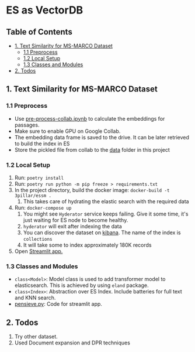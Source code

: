 # ES as VectorDB    <!-- omit in toc -->

## Table of Contents<!-- omit in toc -->

- [1. Text Similarity for MS-MARCO Dataset](#1-text-similarity-for-ms-marco-dataset)
  - [1.1 Preprocess](#11-preprocess)
  - [1.2 Local Setup](#12-local-setup)
  - [1.3 Classes and Modules](#13-classes-and-modules)
- [2. Todos](#2-todos)

## 1. Text Similarity for MS-MARCO Dataset

### 1.1 Preprocess

- Use [pre-process-collab.ipynb](notebooks/pre-process-collab.ipynb) to calculate the embeddings for passages.
- Make sure to enable GPU on Google Collab.
- The embedding data frame is saved to the drive. It can be later retrieved to build the index in ES
- Store the pickled file from collab to the [data](data/) folder in this project
### 1.2 Local Setup

1. Run: `poetry install`
2. Run: `poetry run python -m pip freeze > requirements.txt`
3. In the project directory, build the docker image: `docker-build -t 3pillar/essm .`
   1. This takes care of hydrating the elastic search with the required data
4. Run: `docker-compose up`
   1. You might see `Hyderator` service keeps failing. Give it some time, it's just waiting for ES node to become healthy.
   2. `hyderator` will exit after indexing the data
   3. You can discover the dataset on [kibana](http://0.0.0.0:5601). The name of the index is `collections`
   4. It will take some to index approximately 180K records
5. Open [Streamlit app.](http://0.0.0.0:8501)

### 1.3 Classes and Modules

- `class<Model>`: Model class is used to add transformer model to elasticsearch. This is achieved by using `eland` package.
- `class<Index>`: Abstraction over ES Index. Include batteries for full text and KNN search.
- [pensieve.py](./similarity_search/pensieve.py): Code for streamlit app.

## 2. Todos

1. Try other dataset.
2. Used Document expansion and DPR techniques